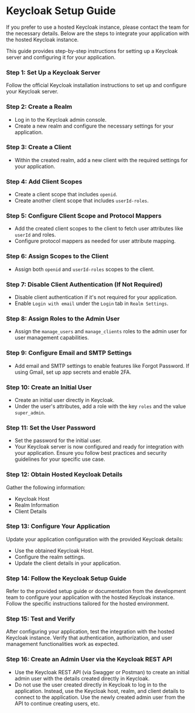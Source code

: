 # Keycloak Setup Guide

If you prefer to use a hosted Keycloak instance, please contact the team for the necessary details. Below are the steps to integrate your application with the hosted Keycloak instance.

This guide provides step-by-step instructions for setting up a Keycloak server and configuring it for your application.

### Step 1: Set Up a Keycloak Server

Follow the official Keycloak installation instructions to set up and configure your Keycloak server.

### Step 2: Create a Realm

-   Log in to the Keycloak admin console.
-   Create a new realm and configure the necessary settings for your application.

### Step 3: Create a Client

-   Within the created realm, add a new client with the required settings for your application.

### Step 4: Add Client Scopes

-   Create a client scope that includes `openid`.
-   Create another client scope that includes `userId-roles`.

### Step 5: Configure Client Scope and Protocol Mappers

-   Add the created client scopes to the client to fetch user attributes like `userId` and roles.
-   Configure protocol mappers as needed for user attribute mapping.

### Step 6: Assign Scopes to the Client

-   Assign both `openid` and `userId-roles` scopes to the client.

### Step 7: Disable Client Authentication (If Not Required)

-   Disable client authentication if it's not required for your application.
-   Enable `Login with email` under the `Login` tab in `Realm Settings`.

### Step 8: Assign Roles to the Admin User

-   Assign the `manage_users` and `manage_clients` roles to the admin user for user management capabilities.

### Step 9: Configure Email and SMTP Settings

-   Add email and SMTP settings to enable features like Forgot Password. If using Gmail, set up app secrets and enable 2FA.

### Step 10: Create an Initial User

-   Create an initial user directly in Keycloak.
-   Under the user's attributes, add a role with the key `roles` and the value `super_admin`.

### Step 11: Set the User Password

-   Set the password for the initial user.
-   Your Keycloak server is now configured and ready for integration with your application. Ensure you follow best practices and security guidelines for your specific use case.

### Step 12: Obtain Hosted Keycloak Details

Gather the following information:

-   Keycloak Host
-   Realm Information
-   Client Details

### Step 13: Configure Your Application

Update your application configuration with the provided Keycloak details:

-   Use the obtained Keycloak Host.
-   Configure the realm settings.
-   Update the client details in your application.

### Step 14: Follow the Keycloak Setup Guide

Refer to the provided setup guide or documentation from the development team to configure your application with the hosted Keycloak instance. Follow the specific instructions tailored for the hosted environment.

### Step 15: Test and Verify

After configuring your application, test the integration with the hosted Keycloak instance. Verify that authentication, authorization, and user management functionalities work as expected.

### Step 16: Create an Admin User via the Keycloak REST API

-   Use the Keycloak REST API (via Swagger or Postman) to create an initial admin user with the details created directly in Keycloak.
-   Do not use the user created directly in Keycloak to log in to the application. Instead, use the Keycloak host, realm, and client details to connect to the application. Use the newly created admin user from the API to continue creating users, etc.
